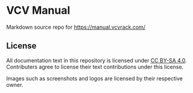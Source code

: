 # VCV Manual

Markdown source repo for https://manual.vcvrack.com/

## License

All documentation text in this repository is licensed under [CC BY-SA 4.0](https://creativecommons.org/licenses/by-sa/4.0/).
Contributers agree to license their text contributions under this license.

Images such as screenshots and logos are licensed by their respective owner.
